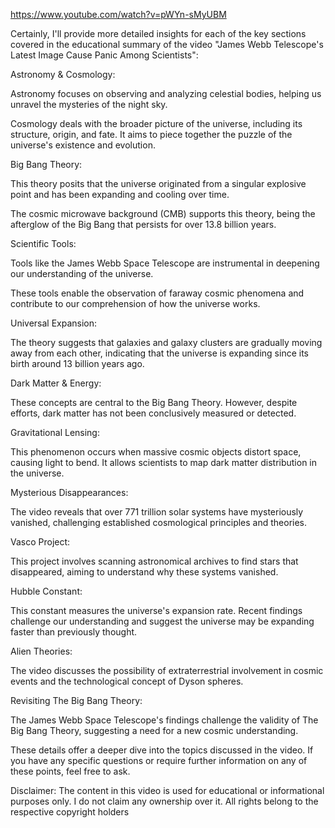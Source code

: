https://www.youtube.com/watch?v=pWYn-sMyUBM

Certainly, I'll provide more detailed insights for each of the key sections covered in the educational summary of the video "James Webb Telescope's Latest Image Cause Panic Among Scientists":

Astronomy & Cosmology:

Astronomy focuses on observing and analyzing celestial bodies, helping us unravel the mysteries of the night sky.

Cosmology deals with the broader picture of the universe, including its structure, origin, and fate. It aims to piece together the puzzle of the universe's existence and evolution.

Big Bang Theory:

This theory posits that the universe originated from a singular explosive point and has been expanding and cooling over time.

The cosmic microwave background (CMB) supports this theory, being the afterglow of the Big Bang that persists for over 13.8 billion years.

Scientific Tools:

Tools like the James Webb Space Telescope are instrumental in deepening our understanding of the universe.

These tools enable the observation of faraway cosmic phenomena and contribute to our comprehension of how the universe works.

Universal Expansion:

The theory suggests that galaxies and galaxy clusters are gradually moving away from each other, indicating that the universe is expanding since its birth around 13 billion years ago.

Dark Matter & Energy:

These concepts are central to the Big Bang Theory. However, despite efforts, dark matter has not been conclusively measured or detected.

Gravitational Lensing:

This phenomenon occurs when massive cosmic objects distort space, causing light to bend. It allows scientists to map dark matter distribution in the universe.

Mysterious Disappearances:

The video reveals that over 771 trillion solar systems have mysteriously vanished, challenging established cosmological principles and theories.

Vasco Project:

This project involves scanning astronomical archives to find stars that disappeared, aiming to understand why these systems vanished.

Hubble Constant:

This constant measures the universe's expansion rate. Recent findings challenge our understanding and suggest the universe may be expanding faster than previously thought.

Alien Theories:

The video discusses the possibility of extraterrestrial involvement in cosmic events and the technological concept of Dyson spheres.

Revisiting The Big Bang Theory:

The James Webb Space Telescope's findings challenge the validity of The Big Bang Theory, suggesting a need for a new cosmic understanding.

These details offer a deeper dive into the topics discussed in the video. If you have any specific questions or require further information on any of these points, feel free to ask.

Disclaimer: The content in this video is used for educational or informational purposes only. I do not claim any ownership over it. All rights belong to the respective copyright holders
